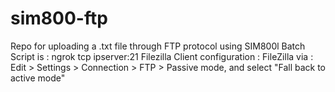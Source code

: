 # sim800-ftp
Repo for uploading a .txt file through FTP protocol using SIM800l Batch Script is : ngrok tcp ipserver:21 Filezilla Client configuration :  FileZilla via : Edit > Settings > Connection > FTP > Passive mode, and select "Fall back to active mode"

